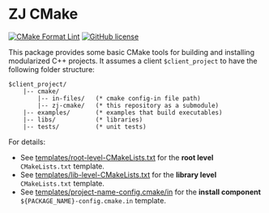 # ZJ CMake

[![CMake Format Lint](https://github.com/zongyaojin/zj-cmake/actions/workflows/cmake-format-lint.yml/badge.svg)](https://github.com/zongyaojin/zj-cmake/actions/workflows/cmake-format-lint.yml)
[![GitHub license](https://img.shields.io/badge/license-Apache--2.0-blue.svg)](https://github.com/zongyaojin/zj-cmake/blob/main/LICENSE)

This package provides some basic CMake tools for building and installing modularized C++ projects. It assumes a client `$client_project` to have the following folder structure:

```text
$client_project/
    |-- cmake/
        |-- in-files/   (* cmake config-in file path)
        |-- zj-cmake/   (* this repository as a submodule)
    |-- examples/       (* examples that build executables)
    |-- libs/           (* libraries)
    |-- tests/          (* unit tests)
```

For details:

- See [templates/root-level-CMakeLists.txt](./templates/root-level-CMakeLists.txt.in) for the **root level** `CMakeLists.txt` template.
- See [templates/lib-level-CMakeLists.txt](./templates/lib-level-CMakeLists.txt.in) for the **library level** `CMakeLists.txt` template.
- See [templates/project-name-config.cmake/in](./templates/project-name-config.cmake.in) for the **install component** `${PACKAGE_NAME}-config.cmake.in` template.
